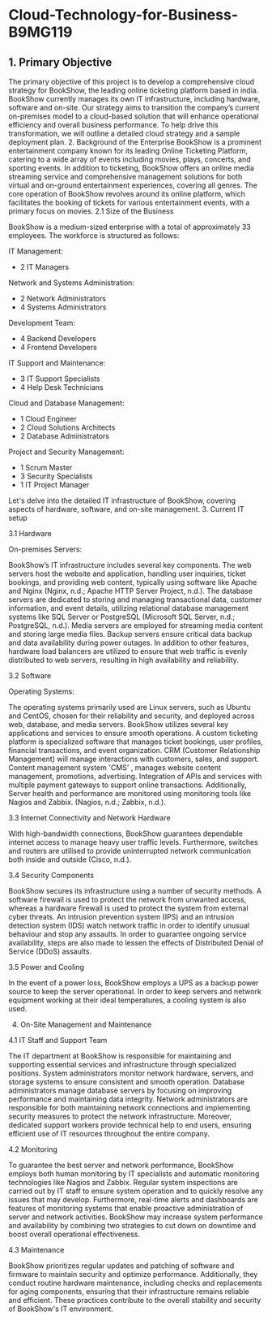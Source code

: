 # Cloud-Technology-for-Business- B9MG119



## 1. Primary Objective

The primary objective of this project is to develop a comprehensive cloud strategy for BookShow, the leading online ticketing platform based in india. BookShow currently manages its own IT infrastructure, including hardware, software and on-site. Our strategy aims to transition the company’s current on-premises model to a cloud-based solution that will enhance operational efficiency and overall business performance. To help drive this transformation, we will outline a detailed cloud strategy and a sample deployment plan.
2. Background of the Enterprise
BookShow is a prominent entertainment company known for its leading Online Ticketing Platform, catering to a wide array of events including movies, plays, concerts, and sporting events. In addition to ticketing, BookShow offers an online media streaming service and comprehensive management solutions for both virtual and on-ground entertainment experiences, covering all genres. The core operation of BookShow revolves around its online platform, which facilitates the booking of tickets for various entertainment events, with a primary focus on movies. 
2.1 Size of the Business

BookShow is a medium-sized enterprise with a total of approximately 33 employees. The workforce is structured as follows:

IT Management:
  - 2 IT Managers

Network and Systems Administration:
  - 2 Network Administrators
  - 4 Systems Administrators

Development Team:
  - 4 Backend Developers
  - 4 Frontend Developers

IT Support and Maintenance:
  - 3 IT Support Specialists
  - 4 Help Desk Technicians

Cloud and Database Management:
  - 1 Cloud Engineer
  - 2 Cloud Solutions Architects
  - 2 Database Administrators

Project and Security Management:
  - 1 Scrum Master
  - 3 Security Specialists
  - 1 IT Project Manager

Let's delve into the detailed IT infrastructure of BookShow, covering aspects of hardware, software, and on-site management.
3. Current IT setup 

3.1 Hardware
 
On-premises Servers:

BookShow’s IT infrastructure includes several key components. The web servers host the website and application, handling user inquiries, ticket bookings, and providing web content, typically using software like Apache and Nginx (Nginx, n.d.; Apache HTTP Server Project, n.d.). The database servers are dedicated to storing and managing transactional data, customer information, and event details, utilizing relational database management systems like SQL Server or PostgreSQL (Microsoft SQL Server, n.d.; PostgreSQL, n.d.). Media servers are employed for streaming media content and storing large media files. Backup servers ensure critical data backup and data availability during power outages. In addition to other features, hardware load balancers are utilized to ensure that web traffic is evenly distributed to web servers, resulting in high availability and reliability.

3.2 Software

Operating Systems:

The operating systems primarily used are Linux servers, such as Ubuntu and CentOS, chosen for their reliability and security, and deployed across web, database, and media servers. BookShow utilizes several key applications and services to ensure smooth operations. A custom ticketing platform is  specialized software that manages ticket bookings, user profiles, financial transactions, and event organization. CRM (Customer Relationship Management) will manage interactions with customers, sales, and support. Content management system 'CMS' ,  manages website content management, promotions,  advertising. Integration of APIs and services with multiple payment gateways to support online transactions. Additionally, Server health and performance are monitored using monitoring tools like Nagios and Zabbix. (Nagios, n.d.; Zabbix, n.d.).


3.3 Internet Connectivity and Network Hardware

With high-bandwidth connections, BookShow guarantees dependable internet access to manage heavy user traffic levels. Furthermore, switches and routers are utilised to provide uninterrupted network communication both inside and outside (Cisco, n.d.). 

3.4 Security Components

BookShow secures its infrastructure using a number of security methods. A software firewall is used to protect the network from unwanted access, whereas a hardware firewall is used to protect the system from external cyber threats. An intrusion prevention system (IPS) and an intrusion detection system (IDS) watch network traffic in order to identify unusual behaviour and stop any assaults. In order to guarantee ongoing service availability, steps are also made to lessen the effects of Distributed Denial of Service (DDoS) assaults.

3.5 Power and Cooling

In the event of a power loss, BookShow employs a UPS as a backup power source to keep the server operational. In order to keep servers and network equipment working at their ideal temperatures, a cooling system is also used. 

4. On-Site Management and Maintenance

4.1 IT Staff and Support Team

The IT department at BookShow is responsible for maintaining and supporting essential services and infrastructure through specialized positions. System administrators monitor network hardware, servers, and storage systems to ensure consistent and smooth operation. Database administrators manage database servers by focusing on improving performance and maintaining data integrity. Network administrators are responsible for both maintaining network connections and implementing security measures to protect the network infrastructure. Moreover, dedicated support workers provide technical help to end users, ensuring efficient use of IT resources throughout the entire company.

4.2 Monitoring

To guarantee the best server and network performance, BookShow employs both human monitoring by IT specialists and automatic monitoring technologies like Nagios and Zabbix. Regular system inspections are carried out by IT staff to ensure system operation and to quickly resolve any issues that may develop. Furthermore, real-time alerts and dashboards are features of monitoring systems that enable proactive administration of server and network activities. BookShow may increase system performance and availability by combining two strategies to cut down on downtime and boost overall operational effectiveness.


4.3 Maintenance

BookShow prioritizes regular updates and patching of software and firmware to maintain security and optimize performance. Additionally, they conduct routine hardware maintenance, including checks and replacements for aging components, ensuring that their infrastructure remains reliable and efficient. These practices contribute to the overall stability and security of BookShow's IT environment.

